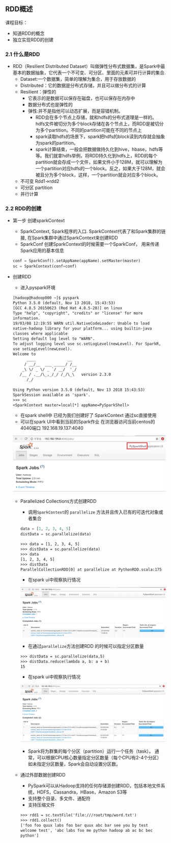 ## RDD概述

课程目标：

- 知道RDD的概念
- 独立实现RDD的创建

### 2.1 什么是RDD

- RDD（Resilient Distributed Dataset）叫做弹性分布式数据集，是Spark中最基本的数据抽象，它代表一个不可变、可分区、里面的元素可并行计算的集合.
  - Dataset:一个数据集，简单的理解为集合，用于存放数据的
  - Distributed：它的数据是分布式存储，并且可以做分布式的计算
  - Resilient：弹性的
    - 它表示的是数据可以保存在磁盘，也可以保存在内存中
    - 数据分布式也是弹性的
    - 弹性:并不是指他可以动态扩展，而是容错机制。
      - RDD会在多个节点上存储，就和hdfs的分布式道理是一样的。hdfs文件被切分为多个block存储在各个节点上，而RDD是被切分为多个partition。不同的partition可能在不同的节点上
      - spark读取hdfs的场景下，spark把hdfs的block读到内存就会抽象为spark的partition。
      - spark计算结束，一般会把数据做持久化到hive，hbase，hdfs等等。我们就拿hdfs举例，将RDD持久化到hdfs上，RDD的每个partition就会存成一个文件，如果文件小于128M，就可以理解为一个partition对应hdfs的一个block。反之，如果大于128M，就会被且分为多个block，这样，一个partition就会对应多个block。
  - 不可变  Rdd1->rdd2 
  - 可分区 partition
  - 并行计算

### 2.2 RDD的创建

- 第一步 创建sparkContext

  - SparkContext, Spark程序的入口. SparkContext代表了和Spark集群的链接, 在Spark集群中通过SparkContext来创建RDD
  - SparkConf  创建SparkContext的时候需要一个SparkConf， 用来传递Spark应用的基本信息

  ``` python
  conf = SparkConf().setAppName(appName).setMaster(master)
  sc = SparkContext(conf=conf)
  ```

- 创建RDD

  - 进入pyspark环境

  ```shell
  [hadoop@hadoop000 ~]$ pyspark
  Python 3.5.0 (default, Nov 13 2018, 15:43:53)
  [GCC 4.8.5 20150623 (Red Hat 4.8.5-28)] on linux
  Type "help", "copyright", "credits" or "license" for more information.
  19/03/08 12:19:55 WARN util.NativeCodeLoader: Unable to load native-hadoop library for your platform... using builtin-java classes where applicable
  Setting default log level to "WARN".
  To adjust logging level use sc.setLogLevel(newLevel). For SparkR, use setLogLevel(newLevel).
  Welcome to
        ____              __
       / __/__  ___ _____/ /__
      _\ \/ _ \/ _ `/ __/  '_/
     /__ / .__/\_,_/_/ /_/\_\   version 2.3.0
        /_/
  
  Using Python version 3.5.0 (default, Nov 13 2018 15:43:53)
  SparkSession available as 'spark'.
  >>> sc
  <SparkContext master=local[*] appName=PySparkShell>
  ```

  - 在spark shell中 已经为我们创建好了 SparkContext 通过sc直接使用
  - 可以在spark UI中看到当前的Spark作业 在浏览器访问当前centos的4040端口 192.168.19.137:4040

  ![](img/sparkui.png)
  - Parallelized Collections方式创建RDD

    - 调用`SparkContext`的 `parallelize` 方法并且传入已有的可迭代对象或者集合

    ```python
    data = [1, 2, 3, 4, 5]
    distData = sc.parallelize(data)
    ```

    ``` shell
    >>> data = [1, 2, 3, 4, 5]
    >>> distData = sc.parallelize(data)
    >>> data
    [1, 2, 3, 4, 5]
    >>> distData
    ParallelCollectionRDD[0] at parallelize at PythonRDD.scala:175
    ```

    - 在spark ui中观察执行情况

    ![createrdd](img/createrdd.png)

    - 在通过`parallelize`方法创建RDD 的时候可以指定分区数量

    ```shell
    >>> distData = sc.parallelize(data,5)
    >>> distData.reduce(lambda a, b: a + b)
    15
    ```

    - 在spark ui中观察执行情况

    ![](img/createrdd2.png)

    -  Spark将为群集的每个分区（partition）运行一个任务（task）。 通常，可以根据CPU核心数量指定分区数量（每个CPU有2-4个分区）如未指定分区数量，Spark会自动设置分区数。

  - 通过外部数据创建RDD

    - PySpark可以从Hadoop支持的任何存储源创建RDD，包括本地文件系统，HDFS，Cassandra，HBase，Amazon S3等
    - 支持整个目录、多文件、通配符
    - 支持压缩文件

    ```shell
    >>> rdd1 = sc.textFile('file:///root/tmp/word.txt')
    >>> rdd1.collect()
    ['foo foo quux labs foo bar quux abc bar see you by test welcome test', 'abc labs foo me python hadoop ab ac bc bec python']
    ```

    